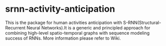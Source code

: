 # srnn-activity-anticipation
This is the package for human activities anticipation with S-RNN(Structural-Recurrent Neural Networks).It is a generic and principled approach for combining high-level spatio-temporal graphs with sequence modeling success of RNNs. More information please refer to Wiki.
